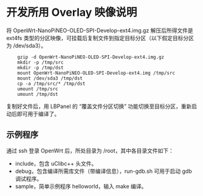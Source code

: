 # 开发所用 Overlay 映像说明

将 OpenWrt-NanoPiNEO-OLED-SPI-Develop-ext4.img.gz 解压后所得文件是 ext4fs 类型的分区映像，可挂载后复制文件到指定目标分区（以下假定目标分区为 /dev/sda3）。

        gzip -d OpenWrt-NanoPiNEO-OLED-SPI-Develop-ext4.img.gz
        mkdir -p /tmp/src
        mkdir -p /tmp/dst
        mount OpenWrt-NanoPiNEO-OLED-SPI-Develop-ext4.img /tmp/src
        mount /dev/sda3 /tmp/dst
        cp -a /tmp/src/* /tmp/dst
        umount /tmp/src
        umount /tmp/dst

复制好文件后，用 LBPanel 的 “覆盖文件分区切换” 功能切换至目标分区，重新启动后即可用于编译了。

## 示例程序

通过 ssh 登录 OpenWrt 后，所处目录为 /root，其中各目录文件如下：

* include，包含 uClibc++ 头文件。
* debug，包含编译所需库文件（带编译信息），run-gdb.sh 可用于启动 gdb 调试程序。
* sample，简单示例程序 helloworld，输入 make 编译。